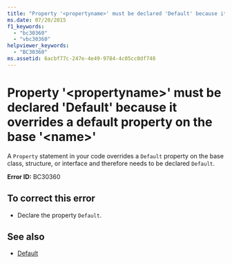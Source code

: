 ```yaml
---
title: "Property '<propertyname>' must be declared 'Default' because it overrides a default property on the base '<name>'"
ms.date: 07/20/2015
f1_keywords: 
  - "bc30360"
  - "vbc30360"
helpviewer_keywords: 
  - "BC30360"
ms.assetid: 6acbf77c-247e-4e49-9784-4c05cc0df748
---
```

# Property '\<propertyname>' must be declared 'Default' because it overrides a default property on the base '\<name>'
A `Property` statement in your code overrides a `Default` property on the base class, structure, or interface and therefore needs to be declared `Default`.  
  
 **Error ID:** BC30360  
  
## To correct this error  
  
-   Declare the property `Default`.  
  
## See also
- [Default](../../visual-basic/language-reference/modifiers/default.md)
